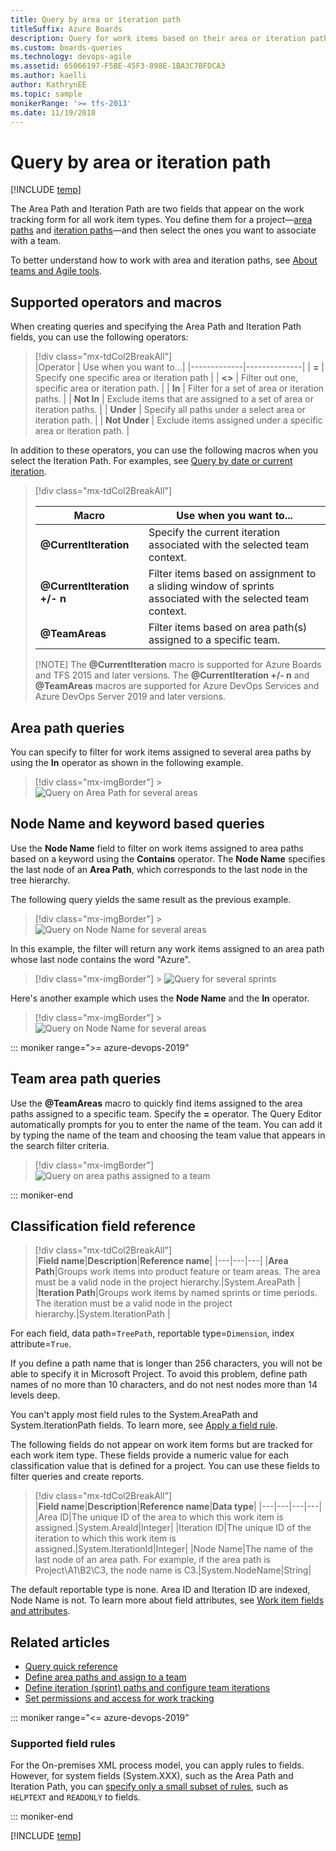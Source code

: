```yaml
---
title: Query by area or iteration path
titleSuffix: Azure Boards
description: Query for work items based on their area or iteration path in Azure Boards, Azure DevOps, & Team Foundation Server
ms.custom: boards-queries
ms.technology: devops-agile
ms.assetid: 65066197-F5BE-45F3-898E-1BA3C7BFDCA3
ms.author: kaelli
author: KathrynEE
ms.topic: sample
monikerRange: '>= tfs-2013'
ms.date: 11/19/2018  
---
```


# Query by area or iteration path

[!INCLUDE [temp](../includes/version-vsts-tfs-all-versions.md)]

The Area Path and Iteration Path are two fields that appear on the work tracking form for all work item types. You define them for a project&mdash;[area paths](../../organizations/settings/set-area-paths.md) and [iteration paths](../../organizations/settings/set-iteration-paths-sprints.md)&mdash;and then select the ones you want to associate with a team.

To better understand how to work with area and iteration paths, see [About teams and Agile tools](../../organizations/settings/about-teams-and-settings.md).

## Supported operators and macros

When creating queries and specifying the Area Path and Iteration Path fields, you can use the following operators:

> [!div class="mx-tdCol2BreakAll"]  
> |Operator | Use when you want to...|
> |-------------|--------------|
> | **=** | Specify one specific area or iteration path |
> | **<>** | Filter out one, specific area or iteration path. |
> | **In** | Filter for a set of area or iteration paths. |
> | **Not In** | Exclude items that are assigned to a set of area or iteration paths. |
> | **Under** | Specify all paths under a select area or iteration path. |
> | **Not Under** | Exclude items assigned under a specific area or iteration path. |

In addition to these operators, you can use the following macros when you select the Iteration Path. For examples, see [Query by date or current iteration](query-by-area-iteration-path.md).

> [!div class="mx-tdCol2BreakAll"]
>
> | Macro                                         | Use when you want to...                                                                                    |
> | --------------------------------------------- | ---------------------------------------------------------------------------------------------------------- |
> | <strong>@CurrentIteration</strong>            | Specify the current iteration associated with the selected team context.                                   |
> | **@CurrentIteration +/- n**&nbsp;&nbsp;&nbsp; | Filter items based on assignment to a sliding window of sprints associated with the selected team context. |
> | <strong>@TeamAreas</strong>                   | Filter items based on area path(s) assigned to a specific team.                                            |
>
> [!NOTE]
> The <strong>@CurrentIteration</strong> macro is supported for Azure Boards and TFS 2015 and later versions. The **@CurrentIteration +/- n** and <strong>@TeamAreas</strong> macros are supported for Azure DevOps Services and Azure DevOps Server 2019 and later versions.

## Area path queries

You can specify to filter for work items assigned to several area paths by using the **In** operator as shown in the following example.

> [!div class="mx-imgBorder"] > ![Query on Area Path for several areas](media/query-area-iteration/query-with-in-operator.png)

## Node Name and keyword based queries

Use the **Node Name** field to filter on work items assigned to area paths based on a keyword using the **Contains** operator. The **Node Name** specifies the last node of an **Area Path**, which corresponds to the last node in the tree hierarchy.

The following query yields the same result as the previous example.

> [!div class="mx-imgBorder"] > ![Query on Node Name for several areas](media/query-area-iteration/query-with-in-operator-node-name.png)

In this example, the filter will return any work items assigned to an area path whose last node contains the word "Azure".

> [!div class="mx-imgBorder"] > ![Query for several sprints](media/query-area-iteration/query-filter-contains-node-name.png)

Here's another example which uses the **Node Name** and the **In** operator.

> [!div class="mx-imgBorder"] > ![Query on Node Name for several areas](media/query-area-iteration/query-with-in-operator-node-name.png)

::: moniker range=">= azure-devops-2019"
<a id="team-area-path" />

## Team area path queries

Use the <strong>@TeamAreas</strong> macro to quickly find items assigned to the area paths assigned to a specific team. Specify the **=** operator. The Query Editor automatically prompts for you to enter the name of the team. You can add it by typing the name of the team and choosing the team value that appears in the search filter criteria.

> [!div class="mx-imgBorder"]
> ![Query on area paths assigned to a team](media/query-area-iteration/teamareas-macro-example.png)

::: moniker-end

<a name="field-reference"></a>

## Classification field reference

> [!div class="mx-tdCol2BreakAll"]  
> |**Field name**|**Description**|**Reference name**|
> |---|---|---|
> |**Area Path**|Groups work items into product feature or team areas. The area must be a valid node in the project hierarchy.|System.AreaPath |
> |**Iteration Path**|Groups work items by named sprints or time periods. The iteration must be a valid node in the project hierarchy.|System.IterationPath |

For each field, data path=`TreePath`, reportable type=`Dimension`, index attribute=`True`.

If you define a path name that is longer than 256 characters, you will not be able to specify it in Microsoft Project. To avoid this problem, define path names of no more than 10 characters, and do not nest nodes more than 14 levels deep.

You can't apply most field rules to the System.AreaPath and System.IterationPath fields. To learn more, see [Apply a field rule](../../reference/xml/apply-rule-work-item-field.md).

The following fields do not appear on work item forms but are tracked for each work item type. These fields provide a numeric value for each classification value that is defined for a project. You can use these fields to filter queries and create reports.

> [!div class="mx-tdCol2BreakAll"]  
> |**Field name**|**Description**|**Reference name**|**Data type**|
> |---|---|---|---|
> |Area ID|The unique ID of the area to which this work item is assigned.|System.AreaId|Integer|
> |Iteration ID|The unique ID of the iteration to which this work item is assigned.|System.IterationId|Integer|
> |Node Name|The name of the last node of an area path. For example, if the area path is Project\A1\B2\C3, the node name is C3.|System.NodeName|String|

The default reportable type is none. Area ID and Iteration ID are indexed, Node Name is not. To learn more about field attributes, see [Work item fields and attributes](../work-items/work-item-fields.md).

## Related articles

- [Query quick reference](query-index-quick-ref.md)
- [Define area paths and assign to a team](../../organizations/settings/set-area-paths.md)
- [Define iteration (sprint) paths and configure team iterations](../../organizations/settings/set-iteration-paths-sprints.md)
- [Set permissions and access for work tracking](../../organizations/security/set-permissions-access-work-tracking.md)

::: moniker range="<= azure-devops-2019"
<a name="field-rules"></a>

### Supported field rules

For the On-premises XML process model, you can apply rules to fields. However, for system fields (System.XXX), such as the Area Path and Iteration Path, you can [specify only a small subset of rules](../../reference/xml/apply-rule-work-item-field.md#system), such as `HELPTEXT` and `READONLY` to fields.

::: moniker-end

[!INCLUDE [temp](../includes/rest-apis-queries.md)]
